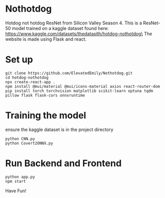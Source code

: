 # Nothotdog
Hotdog not hotdog ResNet from Silicon Valley Season 4. 
This is a ResNet-50 model trained on a kaggle dataset found here: https://www.kaggle.com/datasets/thedatasith/hotdog-nothotdog\
The website is made using Flask and react. 

# Set up
    git clone https://github.com/ElevatedEmily/Nothotdog.git
    cd hotdog-nothotdog
    npx create-react-app .
    npm install @mui/material @mui/icons-material axios react-router-dom
    pip install torch torchvision matplotlib scikit-learn optuna tqdm pillow flask flask-cors onnxruntime

# Training the model
ensure the kaggle dataset is in the project directory

    python CNN.py
    python Covert2ONNX.py

# Run Backend and Frontend

    python app.py
    npm start
Have Fun!
